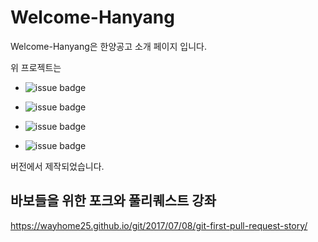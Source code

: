 # Welcome-Hanyang  

Welcome-Hanyang은 한양공고 소개 페이지 입니다.  

위 프로젝트는 
* ![issue badge](https://img.shields.io/badge/JDK-13.0.1-RED)

* ![issue badge](https://img.shields.io/badge/Tomcat-8.5-ORANGE)

* ![issue badge](https://img.shields.io/badge/Spring-3.1.1-YELLOW)

* ![issue badge](https://img.shields.io/badge/Maven-3.6.3-GREEN)

버전에서 제작되었습니다.

## 바보들을 위한 포크와 풀리퀘스트 강좌

https://wayhome25.github.io/git/2017/07/08/git-first-pull-request-story/
